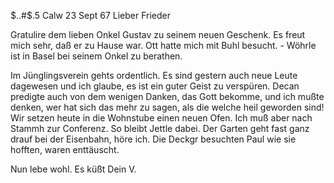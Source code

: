  $..#$.5
 Calw 23 Sept 67
Lieber Frieder

Gratulire dem lieben Onkel Gustav zu seinem neuen Geschenk. Es freut mich sehr, daß er zu Hause war. Ott hatte mich mit Buhl besucht. - Wöhrle ist in Basel bei seinem Onkel zu berathen.

Im Jünglingsverein gehts ordentlich. Es sind gestern auch neue Leute dagewesen und ich glaube, es ist ein guter Geist zu verspüren. Decan predigte auch von dem wenigen Danken, das Gott bekomme, und ich mußte denken, wer hat sich das mehr zu sagen, als die welche heil geworden sind! 
Wir setzen heute in die Wohnstube einen neuen Ofen. Ich muß aber nach Stammh zur Conferenz. So bleibt Jettle dabei. Der Garten geht fast ganz drauf bei der Eisenbahn, höre ich. Die Deckgr besuchten Paul wie sie hofften, waren enttäuscht.

Nun lebe wohl. Es küßt
 Dein V.
